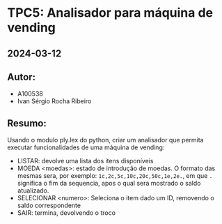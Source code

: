 # TPC5: Analisador para máquina de vending

## 2024-03-12

## Autor:
- A100538
- Ivan Sérgio Rocha Ribeiro

## Resumo:
Usando o modulo ply.lex do python, criar um analisador que permita executar funcionalidades de uma máquina de vending:

- LISTAR: devolve uma lista dos itens disponíveis
- MOEDA \<moedas\>: estado de introdução de moedas. O formato das mesmas sera, por exemplo: `1c,2c,5c,10c,20c,50c,1e,2e.`, em que `.` significa o fim da sequencia, apos o qual sera mostrado o saldo atualizado.
- SELECIONAR \<numero\>: Seleciona o item dado um ID, removendo o saldo correspondente
- SAIR: termina, devolvendo o troco

